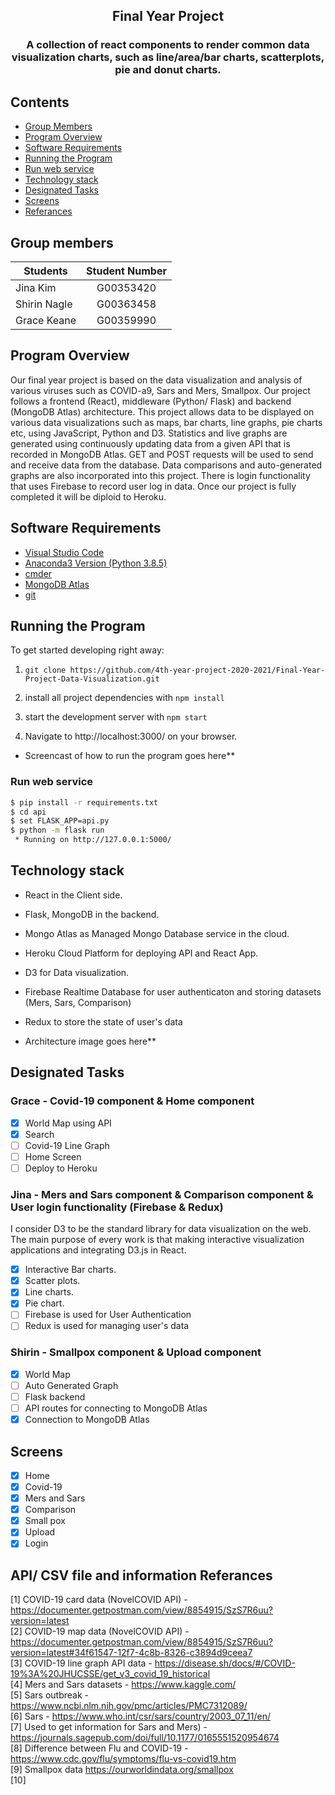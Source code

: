 <h2 align="center">
    Final Year Project
</h3>

<h3 align="center">
    A collection of react components to render common data visualization charts, such as line/area/bar charts, scatterplots, pie and donut charts.
</h4>

## Contents
- [Group Members](#group-members)
- [Program Overview](#program-overview)
- [Software Requirements](#software-requirements)
- [Running the Program](#running-the-program)
- [Run web service](#run-web-service)
- [Technology stack](#technology-stack)
- [Designated Tasks](#designated-tasks)
- [Screens](#screens)
- [Referances](#referances)

## Group members
|    Students   | Student Number  |
| ------------- |:-:|
|    Jina Kim   |    G00353420    | 
|  Shirin Nagle |    G00363458    | 
|  Grace Keane  |    G00359990    | 

## Program Overview
Our final year project is based on the data visualization and analysis of various viruses such as COVID-a9, Sars and Mers, Smallpox. Our project follows a frontend (React), middleware (Python/ Flask) and backend (MongoDB Atlas) architecture. This project allows data to be displayed on various data visualizations such as maps, bar charts, line graphs, pie charts etc, using JavaScript, Python and D3. Statistics and live graphs are generated using continuously updating data from a given API that is recorded in MongoDB Atlas. GET and POST requests will be used to send and receive data from the database. Data comparisons and auto-generated graphs are also incorporated into this project. There is login functionality that uses Firebase to record user log in data. Once our project is fully completed it will be diploid to Heroku. 

## Software Requirements
- [Visual Studio Code](https://code.visualstudio.com/download)
- [Anaconda3 Version (Python 3.8.5)](https://www.anaconda.com/products/individual)
- [cmder](https://cmder.net/)
- [MongoDB Atlas](https://www.mongodb.com/cloud/atlas/lp/try2?utm_source=google&utm_campaign=gs_emea_ireland_search_core_brand_atlas_desktop&utm_term=mongodb%20atlas&utm_medium=cpc_paid_search&utm_ad=e&utm_ad_campaign_id=12212624527&gclid=Cj0KCQiA-aGCBhCwARIsAHDl5x8_dfnh9PWedNlnlRjFzg8yn4SIV5UxJTl9bBAb7SfrZy6IE2JXCdoaAp7tEALw_wcB)
- [git](https://git-scm.com/downloads)


## Running the Program
To get started developing right away:

1) `git clone https://github.com/4th-year-project-2020-2021/Final-Year-Project-Data-Visualization.git`

2) install all project dependencies with  `npm install`

3) start the development server with `npm start`

4) Navigate to http://localhost:3000/ on your browser.

- Screencast of how to run the program goes here**

### Run web service

```bash
$ pip install -r requirements.txt
$ cd api
$ set FLASK_APP=api.py
$ python -m flask run
 * Running on http://127.0.0.1:5000/
 ```

## Technology stack

- React in the Client side.

- Flask, MongoDB in the backend.

- Mongo Atlas as Managed Mongo Database service in the cloud.

- Heroku Cloud Platform for deploying API and React App.

- D3 for Data visualization.

- Firebase Realtime Database for user authenticaton and storing datasets (Mers, Sars, Comparison)

- Redux to store the state of user's data

- Architecture image goes here**

## Designated Tasks

### Grace - Covid-19 component & Home component

- [x] World Map using API
- [x] Search 
- [ ] Covid-19 Line Graph
- [ ] Home Screen
- [ ] Deploy to Heroku

### Jina - Mers and Sars component & Comparison component & User login functionality (Firebase & Redux)

I consider D3 to be the standard library for data visualization on the web.
The main purpose of every work is that making interactive visualization applications and integrating D3.js in React.

- [x] Interactive Bar charts.
- [x] Scatter plots.
- [x] Line charts.
- [x] Pie chart.
- [ ] Firebase is used for User Authentication 
- [ ] Redux is used for managing user's data

### Shirin - Smallpox component & Upload component

- [x] World Map 
- [ ] Auto Generated Graph
- [ ] Flask backend
- [ ] API routes for connecting to MongoDB Atlas
- [x] Connection to MongoDB Atlas

## Screens

- [x] Home
- [x] Covid-19
- [x] Mers and Sars
- [x] Comparison
- [x] Small pox
- [x] Upload
- [X] Login

## API/ CSV file and information Referances
[1] COVID-19 card data (NovelCOVID API) - https://documenter.getpostman.com/view/8854915/SzS7R6uu?version=latest <br>
[2] COVID-19 map data (NovelCOVID API) - https://documenter.getpostman.com/view/8854915/SzS7R6uu?version=latest#34f61547-12f7-4c8b-8326-c3894d9ceea7 <br>
[3] COVID-19 line graph API data - https://disease.sh/docs/#/COVID-19%3A%20JHUCSSE/get_v3_covid_19_historical<br>
[4] Mers and Sars datasets - https://www.kaggle.com/ <br>
[5] Sars outbreak - https://www.ncbi.nlm.nih.gov/pmc/articles/PMC7312089/<br>
[6] Sars - https://www.who.int/csr/sars/country/2003_07_11/en/<br>
[7] Used to get information for Sars and Mers) - https://journals.sagepub.com/doi/full/10.1177/0165551520954674<br>
[8] Difference between Flu and COVID-19 - https://www.cdc.gov/flu/symptoms/flu-vs-covid19.htm<br>
[9] Smallpox data https://ourworldindata.org/smallpox<br>
[10] <br>

